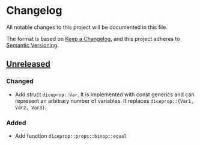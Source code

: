 # Changelog
All notable changes to this project will be documented in this file.

The format is based on [Keep a Changelog](https://keepachangelog.com/en/1.0.0/),
and this project adheres to [Semantic Versioning](https://semver.org/spec/v2.0.0.html).

## [Unreleased]

### Changed
- Add struct `diceprop::Var`. It is implemented with const generics and can represent an arbitrary number of variables. It replaces `diceprop::{Var1, Var2, Var3}`.

### Added
- Add function `diceprop::props::binop::equal`

[Unreleased]: https://github.com/jakoschiko/diceprop/compare/v0.1.0...HEAD
